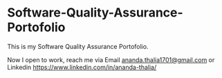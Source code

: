 # Software-Quality-Assurance-Portofolio
This is my Software Quality Assurance Portofolio. 

Now I open to work, reach me via Email ananda.thalia1701@gmail.com or Linkedin https://www.linkedin.com/in/ananda-thalia/
